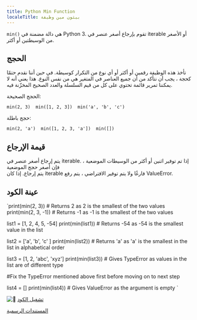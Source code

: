 ```yaml
---
title: Python Min Function
localeTitle: بيثون مين وظيفة
---
```

`min()` هي دالة مضمنة في Python 3. تقوم بإرجاع أصغر عنصر في iterable أو الأصغر من الوسيطتين أو أكثر.

## الحجج

تأخذ هذه الوظيفة رقمين أو أكثر أو أي نوع من التكرار كوسيطة. في حين أننا نقدم حتمًا كحجة ، يجب أن نتأكد من أن جميع العناصر في المتغير هي من نفس النوع. هذا يعني أنه لا يمكننا تمرير قائمة تحتوي على كل من قيم السلسلة والعدد الصحيح المخزّنة فيه.

الحجج الصحيحة:

 `min(2, 3) 
 min([1, 2, 3]) 
 min('a', 'b', 'c') 
` 

حجج باطلة:

 `min(2, 'a') 
 min([1, 2, 3, 'a']) 
 min([]) 
` 

## قيمة الإرجاع

يتم إرجاع أصغر عنصر في iterable. إذا تم توفير اثنين أو أكثر من الوسيطات الموضعية ، فإن أصغر حجج الموضعية  
يتم إرجاع. إذا كان iterable فارغًا ولا يتم توفير الافتراضي ، يتم رفع ValueError.

## عينة الكود

 `print(min(2, 3)) # Returns 2 as 2 is the smallest of the two values 
 print(min(2, 3, -1)) # Returns -1 as -1 is the smallest of the two values 
 
 list1 = [1, 2, 4, 5, -54] 
 print(min(list1)) # Returns -54 as -54 is the smallest value in the list 
 
 list2 = ['a', 'b', 'c' ] 
 print(min(list2)) # Returns 'a' as 'a' is the smallest in the list in alphabetical order 
 
 list3 = [1, 2, 'abc', 'xyz'] 
 print(min(list3)) # Gives TypeError as values in the list are of different type 
 
 #Fix the TypeError mentioned above first before moving on to next step 
 
 list4 = [] 
 print(min(list4)) # Gives ValueError as the argument is empty 
` 

![:rocket:](//forum.freecodecamp.com/images/emoji/emoji_one/rocket.png?v=2 ":صاروخ:") [تشغيل الكود](https://repl.it/CVir/4)

[المستندات الرسمية](https://docs.python.org/3/library/functions.html#min)